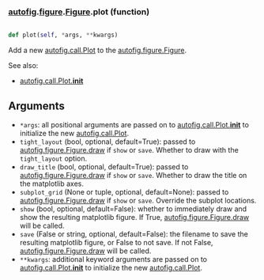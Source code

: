 ### [autofig](autofig.md).[figure](autofig.figure.md).[Figure](autofig.figure.Figure.md).plot (function)


```py

def plot(self, *args, **kwargs)

```



Add a new [autofig.call.Plot](autofig.call.Plot.md) to the [autofig.figure.Figure](autofig.figure.Figure.md).

See also:

* [autofig.call.Plot.__init__](autofig.call.Plot.__init__.md)

Arguments
----------
* `*args`: all positional arguments are passed on to
    [autofig.call.Plot.__init__](autofig.call.Plot.__init__.md) to initialize the new
    [autofig.call.Plot](autofig.call.Plot.md).
* `tight_layout` (bool, optional, default=True): passed to
    [autofig.figure.Figure.draw](autofig.figure.Figure.draw.md) if `show` or `save`.  Whether to draw
    with the `tight_layout` option.
* `draw_title` (bool, optional, default=True): passed to
    [autofig.figure.Figure.draw](autofig.figure.Figure.draw.md) if `show` or `save`.  Whether to draw
    the title on the matplotlib axes.
* `subplot_grid` (None or tuple, optional, default=None): passed to
    [autofig.figure.Figure.draw](autofig.figure.Figure.draw.md) if `show` or `save`.  Override the
    subplot locations.
* `show` (bool, optional, default=False): whether to immediately
    draw and show the resulting matplotlib figure.  If True,
    [autofig.figure.Figure.draw](autofig.figure.Figure.draw.md) will be called.
* `save` (False or string, optional, default=False): the filename
    to save the resulting matplotlib figure, or False to not save.
    If not False, [autofig.figure.Figure.draw](autofig.figure.Figure.draw.md) will be called.
* `**kwargs`: additional keyword arguments are passed on to
    [autofig.call.Plot.__init__](autofig.call.Plot.__init__.md) to initialize the new
    [autofig.call.Plot](autofig.call.Plot.md).

